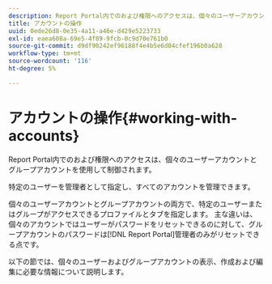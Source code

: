 ```yaml
---
description: Report Portal内でのおよび権限へのアクセスは、個々のユーザーアカウントとグループアカウントを使用して制御されます。
title: アカウントの操作
uuid: 0ede26d8-0e35-4a11-a46e-d429e5223733
exl-id: eaea608a-69e5-4f89-9fcb-0c9d70e761b0
source-git-commit: d9df90242ef96188f4e4b5e6d04cfef196b0a628
workflow-type: tm+mt
source-wordcount: '116'
ht-degree: 5%

---
```


# アカウントの操作{#working-with-accounts}

Report Portal内でのおよび権限へのアクセスは、個々のユーザーアカウントとグループアカウントを使用して制御されます。

特定のユーザーを管理者として指定し、すべてのアカウントを管理できます。

個々のユーザーアカウントとグループアカウントの両方で、特定のユーザーまたはグループがアクセスできるプロファイルとタブを指定します。 主な違いは、個々のアカウントではユーザーがパスワードをリセットできるのに対して、グループアカウントのパスワードは[!DNL Report Portal]管理者のみがリセットできる点です。

以下の節では、個々のユーザーおよびグループアカウントの表示、作成および編集に必要な情報について説明します。
